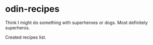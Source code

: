 # odin-recipes

Think I might do something with superheroes or dogs. Most definitely superheros.

Created recipes list. 
